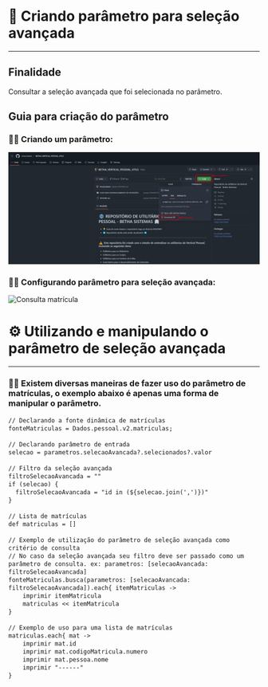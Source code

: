 ﻿# 📌 Criando parâmetro para seleção avançada
---
## Finalidade
Consultar a seleção avançada que foi selecionada no parâmetro.
## Guia para criação do parâmetro
### 🧑‍💻 Criando um parâmetro:
![Criando parâmetro](screenshots/Screenshot_1.png)
### 🧑‍💻 Configurando parâmetro para seleção avançada:
![Consulta matrícula](screenshots/Screenshot_3.png)

# ⚙️ Utilizando e manipulando o parâmetro de seleção avançada
---
### 🧑‍💻 Existem diversas maneiras de fazer uso do parâmetro de matrículas, o exemplo abaixo é apenas uma forma de manipular o parâmetro.
``` 
// Declarando a fonte dinâmica de matrículas
fonteMatriculas = Dados.pessoal.v2.matriculas;

// Declarando parâmetro de entrada 
selecao = parametros.selecaoAvancada?.selecionados?.valor

// Filtro da seleção avançada
filtroSelecaoAvancada = ""
if (selecao) {
  filtroSelecaoAvancada = "id in (${selecao.join(',')})"
}

// Lista de matrículas
def matriculas = []

// Exemplo de utilização do parâmetro de seleção avançada como critério de consulta
// No caso da seleção avançada seu filtro deve ser passado como um parâmetro de consulta. ex: parametros: [selecaoAvancada: filtroSelecaoAvancada]
fonteMatriculas.busca(parametros: [selecaoAvancada: filtroSelecaoAvancada]).each{ itemMatriculas ->
    imprimir itemMatricula
    matriculas << itemMatricula
}

// Exemplo de uso para uma lista de matrículas
matriculas.each{ mat -> 
    imprimir mat.id
    imprimir mat.codigoMatricula.numero
    imprimir mat.pessoa.nome
    imprimir "------"
}
```
